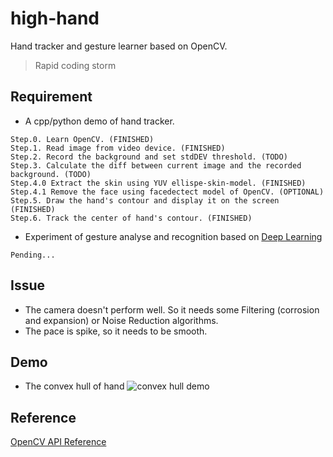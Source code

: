 high-hand
=========

Hand tracker and gesture learner based on OpenCV.

> Rapid coding storm

## Requirement
* A cpp/python demo of hand tracker.
```
Step.0. Learn OpenCV. (FINISHED)
Step.1. Read image from video device. (FINISHED)
Step.2. Record the background and set stdDEV threshold. (TODO)
Step.3. Calculate the diff between current image and the recorded background. (TODO)
Step.4.0 Extract the skin using YUV ellispe-skin-model. (FINISHED)
Step.4.1 Remove the face using facedectect model of OpenCV. (OPTIONAL)
Step.5. Draw the hand's contour and display it on the screen (FINISHED)
Step.6. Track the center of hand's contour. (FINISHED)
```

* Experiment of gesture analyse and recognition based on [Deep Learning](http://deeplearning.stanford.edu/wiki/index.php/UFLDL%E6%95%99%E7%A8%8B)
```
Pending...
```

## Issue
* The camera doesn't perform well. So it needs some Filtering (corrosion and expansion) or Noise Reduction algorithms.
* The pace is spike, so it needs to be smooth.

## Demo
* The convex hull of hand
![convex hull demo](https://github.com/iphkwan/high-hand/blob/master/img/demo_0.png?raw=true)

## Reference
[OpenCV API Reference](http://docs.opencv.org/modules/refman.html)
